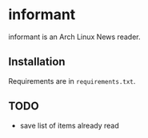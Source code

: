 # informant

informant is an Arch Linux News reader.

## Installation

Requirements are in `requirements.txt`.

## TODO

- save list of items already read
